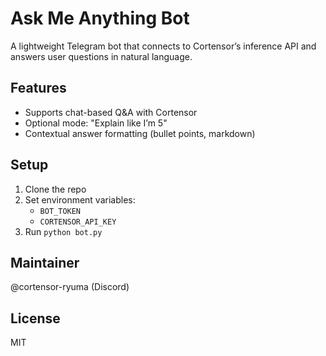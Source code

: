 # Ask Me Anything Bot

A lightweight Telegram bot that connects to Cortensor’s inference API and answers user questions in natural language.

## Features
- Supports chat-based Q&A with Cortensor
- Optional mode: "Explain like I’m 5"
- Contextual answer formatting (bullet points, markdown)

## Setup

1. Clone the repo
2. Set environment variables:
   - `BOT_TOKEN`
   - `CORTENSOR_API_KEY`
3. Run `python bot.py`

## Maintainer
@cortensor-ryuma (Discord)

## License
MIT

